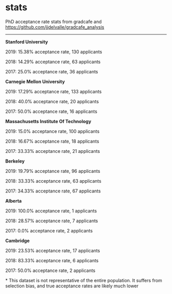 # stats

PhD acceptance rate stats from gradcafe and https://github.com/jjdelvalle/gradcafe_analysis

---

**Stanford University**

2019: 15.38% acceptance rate, 130 applicants

2018: 14.29% acceptance rate, 63 applicants

2017: 25.0% acceptance rate, 36 applicants

**Carnegie Mellon University**

2019: 17.29% acceptance rate, 133 applicants

2018: 40.0% acceptance rate, 20 applicants

2017: 50.0% acceptance rate, 16 applicants

**Massachusetts Institute Of Technology**

2019: 15.0% acceptance rate, 100 applicants

2018: 16.67% acceptance rate, 18 applicants

2017: 33.33% acceptance rate, 21 applicants

**Berkeley**

2019: 19.79% acceptance rate, 96 applicants

2018: 33.33% acceptance rate, 63 applicants

2017: 34.33% acceptance rate, 67 applicants

**Alberta**

2019: 100.0% acceptance rate, 1 applicants

2018: 28.57% acceptance rate, 7 applicants

2017: 0.0% acceptance rate, 2 applicants

**Cambridge**

2019: 23.53% acceptance rate, 17 applicants

2018: 83.33% acceptance rate, 6 applicants

2017: 50.0% acceptance rate, 2 applicants

\* This dataset is not representative of the entire population. It suffers from selection bias, and true acceptance rates are likely much lower
